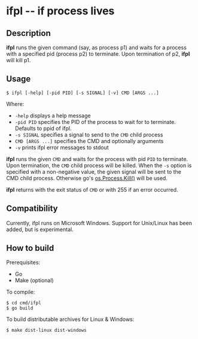 ifpl -- if process lives
========================

Description
-----------

__ifpl__ runs the given command (say, as process p1) and waits for a process with a specified pid (process p2) to terminate.
Upon termination of p2, __ifpl__ will kill p1.

Usage
-----

`$ ifpl [-help] [-pid PID] [-s SIGNAL] [-v] CMD [ARGS ...]`

Where:

  - `-help` displays a help message
  - `-pid PID` specifies the PID of the process to wait for to terminate. Defaults to ppid of ifpl.
  - `-s SIGNAL` specifies a signal to send to the `CMD` child process
  - `CMD [ARGS ...]` specifies the CMD and optionally arguments
  - `-v` prints ifpl error messages to stdout

__ifpl__ runs the given `CMD` and waits for the process with pid `PID` to terminate.
Upon termination, the `CMD` child process will be killed.
When the `-s` option is specified with a non-negative value, the given signal will be sent to the CMD child process.
Otherwise go's [os.Process.Kill()](https://golang.org/pkg/os/#Process.Kill) will be used.

__ifpl__ returns with the exit status of `CMD` or with 255 if an error occurred.

Compatibility
-------------

Currently, ifpl runs on Microsoft Windows.
Support for Unix/Linux has been added, but is experimental.


How to build
------------

Prerequisites:

- Go
- Make (optional)

To compile:

```
$ cd cmd/ifpl
$ go build
```

To build distributable archives for Linux & Windows:
```
$ make dist-linux dist-windows
```

